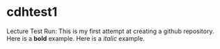 # cdhtest1
Lecture Test Run:
This is my first attempt at creating a github repository.
Here is a **bold** example. 
Here is a *italic* example.
